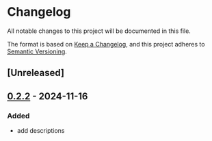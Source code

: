 # Changelog

All notable changes to this project will be documented in this file.

The format is based on [Keep a Changelog](https://keepachangelog.com/en/1.0.0/),
and this project adheres to [Semantic Versioning](https://semver.org/spec/v2.0.0.html).

## [Unreleased]

## [0.2.2](https://github.com/doom-fish/core-frameworks/compare/core-video-rs-v0.2.1...core-video-rs-v0.2.2) - 2024-11-16

### Added

- add descriptions
